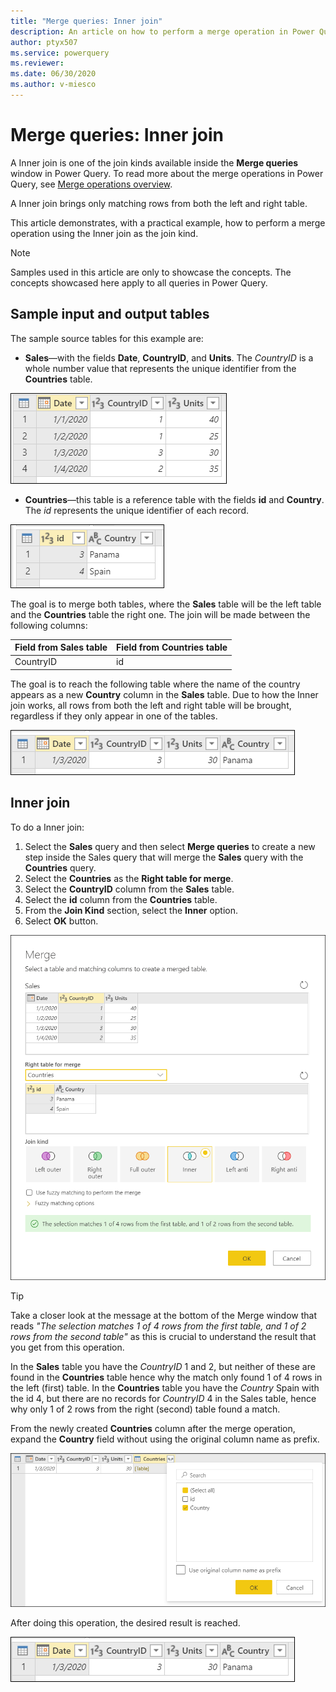 ```yaml
---
title: "Merge queries: Inner join"
description: An article on how to perform a merge operation in Power Query using the Inner join kind. 
author: ptyx507
ms.service: powerquery
ms.reviewer: 
ms.date: 06/30/2020
ms.author: v-miesco
---
```


# Merge queries: Inner join

A Inner join is one of the join kinds available inside the **Merge queries** window in Power Query. To read more about the merge operations in Power Query, see [Merge operations overview](merge-queries-overview.md).

A Inner join brings only matching rows from both the left and right table.

This article demonstrates, with a practical example, how to perform a merge operation using the Inner join as the join kind.

>[!Note]
>Samples used in this article are only to showcase the concepts. The concepts showcased here apply to all queries in Power Query.

## Sample input and output tables

The sample source tables for this example are:

* **Sales**&mdash;with the fields **Date**, **CountryID**, and **Units**. The *CountryID* is a whole number value that represents the unique identifier from the **Countries** table.

![Sales table](images/me-merge-operations-left-outer-join-sales-table.png)

* **Countries**&mdash;this table is a reference table with the fields **id** and **Country**. The *id* represents the unique identifier of each record.

![Countries table](images/me-merge-operations-inner-join-countries-table.png)

The goal is to merge both tables, where the **Sales** table will be the left table and the **Countries** table the right one. The join will be made between the following columns:

|Field from Sales table| Field from Countries table|
|-----------|------------------|
|CountryID|id|

The goal is to reach the following table where the name of the country appears as a new **Country** column in the **Sales** table. Due to how the Inner join works, all rows from both the left and right table will be brought, regardless if they only appear in one of the tables.

![Inner join final table](images/me-merge-operations-inner-final-table.png)

## Inner join

To do a Inner join:

1. Select the **Sales** query and then select **Merge queries** to create a new step inside the Sales query that will merge the **Sales** query with the **Countries** query.
2. Select the **Countries** as the **Right table for merge**.
3. Select the **CountryID** column from the **Sales** table.
4. Select the **id** column from the **Countries** table.
5. From the **Join Kind** section, select the **Inner** option.
6. Select **OK** button.

![Merge window for Inner join](images/me-merge-operations-inner-merge-window.png)

>[!TIP]
>Take a closer look at the message at the bottom of the Merge window that reads *"The selection matches 1 of 4 rows from the first table, and 1 of 2  rows from the second table"* as this is crucial to understand the result that you get from this operation. 

In the **Sales** table you have the *CountryID* 1 and 2, but neither of these are found in the **Countries** table hence why the match only found 1 of 4 rows in the left (first) table.
In the **Countries** table you have the *Country* Spain with the id 4, but there are no records for *CountryID* 4 in the Sales table, hence why only 1 of 2 rows from the right (second) table found a match.

From the newly created **Countries** column after the merge operation, expand the **Country** field without using the original column name as prefix.

![Expand table column for Country](images/me-merge-operations-inner-expand-field.png)

After doing this operation, the desired result is reached.

![Inner join final table](images/me-merge-operations-inner-final-table.png)